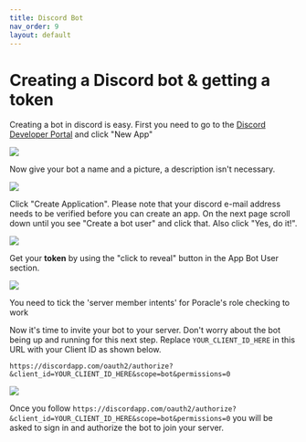 ```yaml
---
title: Discord Bot
nav_order: 9
layout: default
---
```


# Creating a Discord bot & getting a token


Creating a bot in discord is easy. First you need to go to the [Discord Developer Portal](https://discordapp.com/developers/applications/me) and click "New App"

![](assets/Screen%20Shot%202017-12-07%20at%2001.55.05.png)

Now give your bot a name and a picture, a description isn't necessary.

![](assets/Screen%20Shot%202017-12-07%20at%2002.02.19.png)

Click "Create Application". Please note that your discord e-mail address needs to be verified before you can create an app. On the next page scroll down until you see "Create a bot user" and click that. Also click "Yes, do it!".

![](assets/Screen%20Shot%202017-12-07%20at%2002.09.44.png)

Get your **token** by using the "click to reveal" button in the App Bot User section. 

![](assets/Screen%20Shot%202017-12-07%20at%2002.12.19.png)

You need to tick the 'server member intents' for Poracle's role checking to work

Now it's time to invite your bot to your server. Don't worry about the bot being up and running for this next step. Replace `YOUR_CLIENT_ID_HERE` in this URL with your Client ID as shown below.

```
https://discordapp.com/oauth2/authorize?&client_id=YOUR_CLIENT_ID_HERE&scope=bot&permissions=0
```


![](assets/Screen%20Shot%202017-12-07%20at%2002.16.33.png)

Once you follow `https://discordapp.com/oauth2/authorize?&client_id=YOUR_CLIENT_ID_HERE&scope=bot&permissions=0` you will be asked to sign in and authorize the bot to join your server.


